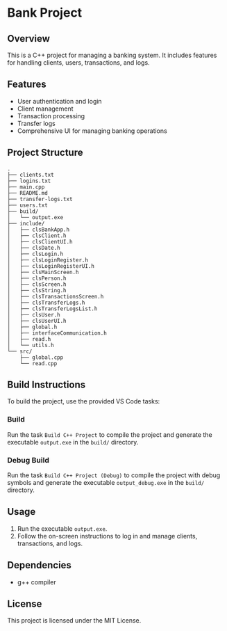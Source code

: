 # Bank Project

## Overview

This is a C++ project for managing a banking system. It includes features for handling clients, users, transactions, and logs.

## Features

- User authentication and login
- Client management
- Transaction processing
- Transfer logs
- Comprehensive UI for managing banking operations

## Project Structure

```
.
├── clients.txt
├── logins.txt
├── main.cpp
├── README.md
├── transfer-logs.txt
├── users.txt
├── build/
│   └── output.exe
├── include/
│   ├── clsBankApp.h
│   ├── clsClient.h
│   ├── clsClientUI.h
│   ├── clsDate.h
│   ├── clsLogin.h
│   ├── clsLoginRegister.h
│   ├── clsLoginRegisterUI.h
│   ├── clsMainScreen.h
│   ├── clsPerson.h
│   ├── clsScreen.h
│   ├── clsString.h
│   ├── clsTransactionsScreen.h
│   ├── clsTransferLogs.h
│   ├── clsTransferLogsList.h
│   ├── clsUser.h
│   ├── clsUserUI.h
│   ├── global.h
│   ├── interfaceCommunication.h
│   ├── read.h
│   └── utils.h
└── src/
    ├── global.cpp
    └── read.cpp
```

## Build Instructions

To build the project, use the provided VS Code tasks:

### Build

Run the task `Build C++ Project` to compile the project and generate the executable `output.exe` in the `build/` directory.

### Debug Build

Run the task `Build C++ Project (Debug)` to compile the project with debug symbols and generate the executable `output_debug.exe` in the `build/` directory.

## Usage

1. Run the executable `output.exe`.
2. Follow the on-screen instructions to log in and manage clients, transactions, and logs.

## Dependencies

- g++ compiler

## License

This project is licensed under the MIT License.

